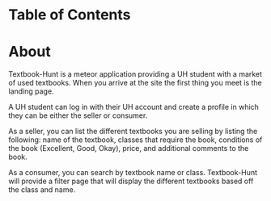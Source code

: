 # Table of Contents

# About 
Textbook-Hunt is a meteor application providing a UH student with a market of used textbooks. When you arrive at the site the first thing you meet is the landing page. 

A UH student can log in with their UH account and create a profile in which they can be either the seller or consumer. 

As a seller, you can list the different textbooks you are selling by listing the following: name of the textbook, classes that require the book, conditions of the book (Excellent, Good, Okay), price, and additional comments to the book. 

As a consumer, you can search by textbook name or class. Textbook-Hunt will provide a filter page that will display the different textbooks based off the class and name. 

